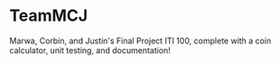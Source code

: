 # TeamMCJ
Marwa, Corbin, and Justin's Final Project ITI 100, complete with a coin calculator, unit testing, and documentation!
